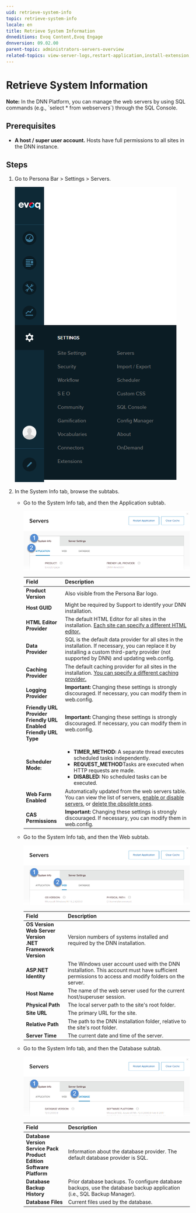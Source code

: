 ```yaml
---
uid: retrieve-system-info
topic: retrieve-system-info
locale: en
title: Retrieve System Information
dnneditions: Evoq Content,Evoq Engage
dnnversion: 09.02.00
parent-topic: administrators-servers-overview
related-topics: view-server-logs,restart-application,install-extension,about-web-servers,providers
---
```


# Retrieve System Information

 <div class="blue-callout"><strong>Note:</strong> In the DNN Platform, you can manage the web servers by using SQL commands (e.g., `select * from webservers`) through the SQL Console.</div>

## Prerequisites

*   **A host / super user account.** Hosts have full permissions to all sites in the DNN instance.

## Steps

1.  Go to Persona Bar \> Settings \> Servers.
    
    ![Persona Bar > Settings > Servers](/images/scr-pbar-host-Settings-E91.png)
    
    
2.  In the System Info tab, browse the subtabs.
    *   Go to the System Info tab, and then the Application subtab.
        
        ![System Info > Application](/images/scr-pbtabs-host-Settings-Servers-SystemInfo-Application-E90.png)
        
         | Field | Description |
         |---|---|
         |<strong>Product Version </strong> | Also visible from the Persona Bar logo.|
         |<strong>Host GUID</strong>| Might be required by Support to identify your DNN installation.|
         |<strong>HTML Editor Provider</strong>|The default HTML Editor for all sites in the installation. [Each site can specify a different HTML editor.](xref:configure-html-editor)|
         |<strong>Data Provider</strong>|SQL is the default data provider for all sites in the installation. If necessary, you can replace it by installing a custom third-party provider (not supported by DNN) and updating web.config.|
         |<strong>Caching Provider</strong>|The default caching provider for all sites in the installation. [You can specify a different caching provider.](xref:configure-caching)|
         |<strong>Logging Provider</strong>|<div class="red-callout"><strong>Important:</strong> Changing these settings is strongly discouraged. If necessary, you can modify them in web.config.|
         |<strong>Friendly URL Provider<br />Friendly URL Enabled<br />Friendly URL Type</strong>|<div class="red-callout"><strong>Important:</strong> Changing these settings is strongly discouraged. If necessary, you can modify them in web.config.|
        |<strong>Scheduler Mode: </strong>|<ul><li><strong>TIMER_METHOD: </strong>A separate thread executes scheduled tasks independently.</li><li><strong>REQUEST_METHOD</strong>Tasks are executed when HTTP requests are made.</li><li><strong>DISABLED: </strong>No scheduled tasks can be executed.</li></ul>|     
        |<strong>Web Farm Enabled</strong>|Automatically updated from the web servers table. You can view the list of servers, [enable or disable servers](xref:enable-or-disable-web-server), or [delete the obsolete ones](xref:delete-web-server).|
        |<strong>CAS Permissions</strong>|<div class="red-callout"><strong>Important:</strong> Changing these settings is strongly discouraged. If necessary, you can modify them in web.config.</div>|

        
    *   Go to the System Info tab, and then the Web subtab.
        
        ![System Info > Web](/images/scr-pbtabs-host-Settings-Servers-SystemInfo-Web-E90.png)

        
        |Field|Description|
        |---|---|
        |<strong>OS Version<br />Web Server Version<br />.NET Framework Version<br /></strong>|Version numbers of systems installed and required by the DNN installation.|
        |<strong>ASP.NET Identity</strong>|The Windows user account used with the DNN installation. This account must have sufficient permissions to access and modify folders on the server.|
        |<strong>Host Name</strong>|The name of the web server used for the current host/superuser session.|
        |<strong>Physical Path</strong>|The local server path to the site's root folder.|
        |<strong>Site URL</strong>|The primary URL for the site.|
        |<strong>Relative Path</strong>|The path to the DNN installation folder, relative to the site's root folder.|
        |<strong>Server Time</strong>|The current date and time of the server.|

        
    *   Go to the System Info tab, and then the Database subtab.
        
        ![System Info > Database](/images/scr-pbtabs-host-Settings-Servers-SystemInfo-Database-E90.png)

        
        |Field|Description|
        |---|---|
        |<strong>Database Version<br />Service Pack<br />Product Edition<br />Software Platform</strong>|Information about the database provider. The default database provider is SQL.|
        |<strong>Database Backup History</strong>|Prior database backups. To configure database backups, use the database backup application (i.e., SQL Backup Manager).|
        |<strong>Database Files</strong>|Current files used by the database.|